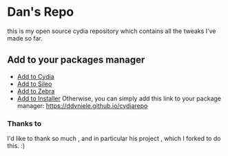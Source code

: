 # Dan's Repo
this is my open source cydia repository which contains all the tweaks I've made so far.

## Add to your packages manager
- [Add to Cydia](cydia://url/https://cydia.saurik.com/api/share#?source=https://ddvniele.github.io/cydiarepo)
- [Add to Sileo](sileo://source/https://ddvniele.github.io/cydiarepo)
- [Add to Zebra](zbra://sources/add/https://ddvniele.github.io/cydiarepo)
- [Add to Installer](installer://add/repo=https://ddvniele.github.io/cydiarepo)
Otherwise, you can simply add this link to your package manager: https://ddvniele.github.io/cydiarepo

### Thanks to
I'd like to thank so much [](), and in particular his project [](), which I forked to do this. :)
